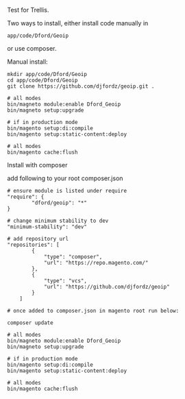 Test for Trellis.

Two ways to install, either install code manually in 

`app/code/Dford/Geoip`

or use composer.

Manual install:

```
mkdir app/code/Dford/Geoip
cd app/code/Dford/Geoip
git clone https://github.com/djfordz/geoip.git .

# all modes
bin/magneto module:enable Dford_Geoip
bin/magneto setup:upgrade

# if in production mode
bin/magento setup:di:compile
bin/magento setup:static-content:deploy

# all modes
bin/magento cache:flush
```

Install with composer

add following to your root composer.json

```
# ensure module is listed under require
"require": {
        "dford/geoip": "*"
}

# change minimum stability to dev
"minimum-stability": "dev"

# add repository url
"repositories": [
        {
            "type": "composer",
            "url": "https://repo.magento.com/"
        },
        {
            "type": "vcs",
            "url": "https://github.com/djfordz/geoip"
        }
    ]

# once added to composer.json in magento root run below:

composer update

# all modes
bin/magneto module:enable Dford_Geoip
bin/magneto setup:upgrade

# if in production mode
bin/magento setup:di:compile
bin/magento setup:static-content:deploy

# all modes
bin/magento cache:flush
```

